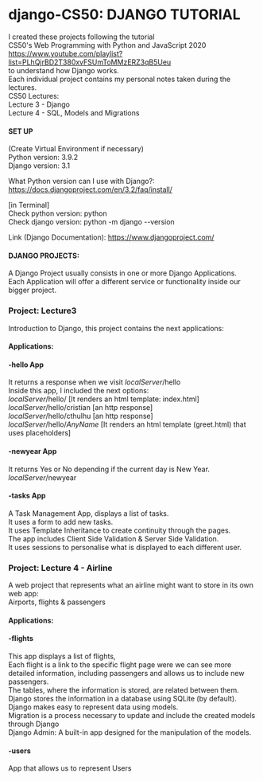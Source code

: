 # django-CS50: DJANGO TUTORIAL

I created these projects following the tutorial     
CS50's Web Programming with Python and JavaScript 2020     
https://www.youtube.com/playlist?list=PLhQjrBD2T380xvFSUmToMMzERZ3qB5Ueu    
to understand how Django works.    
Each individual project contains my personal notes taken during the lectures.   
CS50 Lectures:    
Lecture 3 - Django      
Lecture 4 - SQL, Models and Migrations      

#### SET UP
(Create Virtual Environment if necessary)      
Python version: 3.9.2    
Django version: 3.1

What Python version can I use with Django?:    
https://docs.djangoproject.com/en/3.2/faq/install/

[in Terminal]    
Check python version: python    
Check django version: python -m django --version

Link (Django Documentation): https://www.djangoproject.com/

#### DJANGO PROJECTS:
A Django Project usually consists in one or more Django Applications.   
Each Application will offer a different service or functionality inside our bigger project.    

### Project: Lecture3
Introduction to Django, this project contains the next applications:

#### Applications:
#### -hello App
It returns a response when we visit *localServer*/hello  
Inside this app, I included the next options:  
*localServer*/hello/ [It renders an html template: index.html]  
*localServer*/hello/cristian [an http response]  
*localServer*/hello/cthulhu  [an http response]  
*localServer*/hello/*AnyName*  [It renders an html template (greet.html) that uses placeholders]  
#### -newyear App
It returns Yes or No depending if the current day is New Year.
*localServer*/newyear
#### -tasks App     
A Task Management App, displays a list of tasks.          
It uses a form to add new tasks.    
It uses Template Inheritance to create continuity through the pages.    
The app includes Client Side Validation & Server Side Validation.    
It uses sessions to personalise what is displayed to each different user.       

### Project: Lecture 4 - Airline
A web project that represents what an airline might want to store in its own web app:    
Airports, flights & passengers
#### Applications:
#### -flights    
This app displays a list of flights,      
Each flight is a link to the specific flight page were we can see more detailed information, including passengers and allows us to include new passengers.      
The tables, where the information is stored, are related between them.       
Django stores the information in a database using SQLite (by default).     
Django makes easy to represent data using models.     
Migration is a process necessary to update and include the created models through Django    
Django Admin: A built-in app designed for the manipulation of the models.       
#### -users     
App that allows us to represent Users
